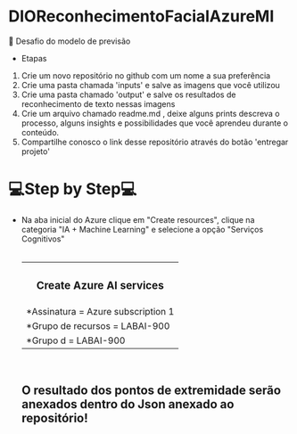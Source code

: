 # DIOReconhecimentoFacialAzureMI
🚀 Desafio do modelo de previsão
- Etapas
1. Crie um novo repositório no github com um nome a sua preferência
2. Crie uma pasta chamada 'inputs' e salve as imagens que você utilizou
3. Crie uma pasta chamado 'output' e salve os resultados de reconhecimento de texto nessas imagens
4. Crie um arquivo chamado readme.md , deixe alguns prints descreva o processo, alguns insights e possibilidades que você aprendeu durante o conteúdo.
5. Compartilhe conosco o link desse repositório através do botão 'entregar projeto'
<h1>💻Step by Step💻</h1>
<ul>
    <li>Na aba inicial do Azure clique em "Create resources", clique na categoria "IA + Machine Learning" e selecione a opção "Serviços Cognitivos"</li>
    <br> 
    <table>
        <tr><th><h3>Create Azure AI services</h3></th></tr>
        <tr><td>*Assinatura = Azure subscription 1</td></tr>
        <tr><td>*Grupo de recursos = LABAI-900</td></tr>
        <tr><td>*Grupo d = LABAI-900</td></tr>
    </table>
    <br>

<h2>O resultado dos pontos de extremidade serão anexados dentro do Json anexado ao repositório!</h2>
</ul>

